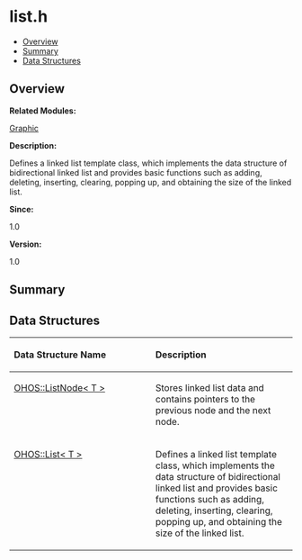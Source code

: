 # list.h<a name="EN-US_TOPIC_0000001055518062"></a>

-   [Overview](#section570008265165628)
-   [Summary](#section929641553165628)
-   [Data Structures](#nested-classes)

## **Overview**<a name="section570008265165628"></a>

**Related Modules:**

[Graphic](graphic.md)

**Description:**

Defines a linked list template class, which implements the data structure of bidirectional linked list and provides basic functions such as adding, deleting, inserting, clearing, popping up, and obtaining the size of the linked list. 

**Since:**

1.0

**Version:**

1.0

## **Summary**<a name="section929641553165628"></a>

## Data Structures<a name="nested-classes"></a>

<a name="table88202627165628"></a>
<table><thead align="left"><tr id="row136812459165628"><th class="cellrowborder" valign="top" width="50%" id="mcps1.1.3.1.1"><p id="p1966336608165628"><a name="p1966336608165628"></a><a name="p1966336608165628"></a>Data Structure Name</p>
</th>
<th class="cellrowborder" valign="top" width="50%" id="mcps1.1.3.1.2"><p id="p514746899165628"><a name="p514746899165628"></a><a name="p514746899165628"></a>Description</p>
</th>
</tr>
</thead>
<tbody><tr id="row843212264165628"><td class="cellrowborder" valign="top" width="50%" headers="mcps1.1.3.1.1 "><p id="p213703028165628"><a name="p213703028165628"></a><a name="p213703028165628"></a><a href="ohos-listnode-t.md">OHOS::ListNode&lt; T &gt;</a></p>
</td>
<td class="cellrowborder" valign="top" width="50%" headers="mcps1.1.3.1.2 "><p id="p999175203165628"><a name="p999175203165628"></a><a name="p999175203165628"></a>Stores linked list data and contains pointers to the previous node and the next node. </p>
</td>
</tr>
<tr id="row239984888165628"><td class="cellrowborder" valign="top" width="50%" headers="mcps1.1.3.1.1 "><p id="p859043406165628"><a name="p859043406165628"></a><a name="p859043406165628"></a><a href="ohos-list-t.md">OHOS::List&lt; T &gt;</a></p>
</td>
<td class="cellrowborder" valign="top" width="50%" headers="mcps1.1.3.1.2 "><p id="p980847114165628"><a name="p980847114165628"></a><a name="p980847114165628"></a>Defines a linked list template class, which implements the data structure of bidirectional linked list and provides basic functions such as adding, deleting, inserting, clearing, popping up, and obtaining the size of the linked list. </p>
</td>
</tr>
</tbody>
</table>

